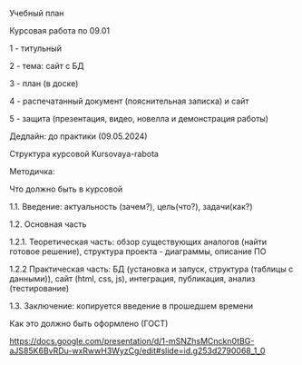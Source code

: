 Учебный план

Курсовая работа по 09.01

1 - титульный

2 - тема: сайт с БД

3 - план (в доске)

4 - распечатанный документ (пояснительная записка) и сайт

5 - защита  (презентация, видео, новелла и демонстрация работы)

Дедлайн: до практики (09.05.2024)

Структура курсовой Kursovaya-rabota

Методичка:

Что должно быть в курсовой

1.1. Введение: актуальность (зачем?), цель(что?), задачи(как?) 

1.2. Основная часть

1.2.1. Теоретическая часть: обзор существующих аналогов (найти готовое решение), структура проекта - диаграммы,  описание ПО

1.2.2 Практическая часть: БД (установка и запуск, структура (таблицы с данными)), сайт (html, css, js), интеграция, публикация, анализ (тестирование) 

1.3. Заключение: копируется введение в прошедшем времени

Как это должно быть оформлено (ГОСТ)

https://docs.google.com/presentation/d/1-mSNZhsMCnckn0tBG-aJS85K6BvRDu-wxRwwH3WyzCg/edit#slide=id.g253d2790068_1_0
